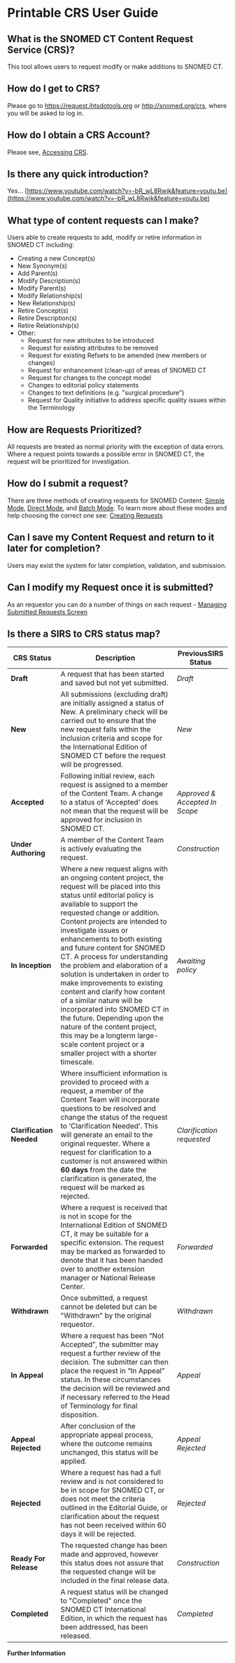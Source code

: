 # Printable CRS User Guide

## What is the SNOMED CT Content Request Service (CRS)?

This tool allows users to request modify or make additions to SNOMED CT.

## How do I get to CRS?

Please go to <https://request.ihtsdotools.org> or <http://snomed.org/crs>, where you will be asked to log in.

## How do I obtain a CRS Account?

Please see, [Accessing CRS](Accessing-CRS_29952273.html).

## Is there any quick introduction?

Yes... [https://www.youtube.com/watch?v=-bR_wL8Rwjk&feature=youtu.be](https://www.youtube.com/watch?v=-bR_wL8Rwjk&feature=youtu.be)

## What type of content requests can I make?

Users able to create requests to add, modify or retire information in SNOMED CT including:

  * Creating a new Concept(s)
  * New Synonym(s)
  * Add Parent(s)
  * Modify Description(s)
  * Modify Parent(s)
  * Modify Relationship(s)
  * New Relationship(s)
  * Retire Concept(s)
  * Retire Description(s)
  * Retire Relationship(s)
  * Other: 
    * Request for new attributes to be introduced
    * Request for existing attributes to be removed
    * Request for existing Refsets to be amended (new members or changes)
    * Request for enhancement (clean-up) of areas of SNOMED CT
    * Request for changes to the concept model
    * Changes to editorial policy statements
    * Changes to text definitions (e.g. "surgical procedure")
    * Request for Quality initiative to address specific quality issues within the Terminology

## How are Requests Prioritized?

All requests are treated as normal priority with the exception of data errors. Where a request points towards a possible error in SNOMED CT, the request will be prioritized for investigation.

## How do I submit a request? 

There are three methods of creating requests for SNOMED Content: [Simple Mode](Create-A-Request-in-Simple-Mode_28742944.html), [Direct Mode](Create-A-Request-in-Direct-Mode_28742974.html), and [Batch Mode](Create-a-Batch-Request_28742996.html). To learn more about these modes and help choosing the correct one see: [Creating Requests](Creating-Requests_29955993.html)

## Can I save my Content Request and return to it later for completion?

Users may exist the system for later completion, validation, and submission.

## Can I modify my Request once it is submitted?

As an requestor you can do a number of things on each request -  [Managing Submitted Requests Screen](Managing-Submitted-Requests-Screen_28743005.html)

## Is there a SIRS to CRS status map?

CRS Status| Description| PreviousSIRS Status  
---|---|---  
**Draft**|  A request that has been started and saved but not yet submitted.| _Draft_  
**New**|  All submissions (excluding draft) are initially assigned a status of New. A preliminary check will be carried out to ensure that the new request falls within the inclusion criteria and scope for the International Edition of SNOMED CT before the request will be progressed.| _New_  
**Accepted**|  Following initial review, each request is assigned to a member of the Content Team. A change to a status of ‘Accepted’ does not mean that the request will be approved for inclusion in SNOMED CT.| _Approved_ _& Accepted In Scope_  
**Under Authoring**|  A member of the Content Team is actively evaluating the request.| _Construction_  
**In Inception**|  Where a new request aligns with an ongoing content project, the request will be placed into this status until editorial policy is available to support the requested change or addition. Content projects are intended to investigate issues or enhancements to both existing and future content for SNOMED CT. A process for understanding the problem and elaboration of a solution is undertaken in order to make improvements to existing content and clarify how content of a similar nature will be incorporated into SNOMED CT in the future. Depending upon the nature of the content project, this may be a longterm large-scale content project or a smaller project with a shorter timescale.| _Awaiting policy_  
**Clarification Needed**|  Where insufficient information is provided to proceed with a request, a member of the Content Team will incorporate questions to be resolved and change the status of the request to ‘Clarification Needed’. This will generate an email to the original requester. Where a request for clarification to a customer is not answered within **60 days** from the date the clarification is generated, the request will be marked as rejected.| _Clarification requested_  
**Forwarded**|  Where a request is received that is not in scope for the International Edition of SNOMED CT, it may be suitable for a specific extension. The request may be marked as forwarded to denote that it has been handed over to another extension manager or National Release Center.| _Forwarded_  
**Withdrawn**|  Once submitted, a request cannot be deleted but can be "Withdrawn" by the original requestor.| _Withdrawn_  
**In Appeal**|  Where a request has been “Not Accepted”, the submitter may request a further review of the decision. The submitter can then place the request in “In Appeal” status. In these circumstances the decision will be reviewed and if necessary referred to the Head of Terminology for final disposition.| _Appeal_  
**Appeal Rejected**|  After conclusion of the appropriate appeal process, where the outcome remains unchanged, this status will be applied.| _Appeal Rejected_  
**Rejected**|  Where a request has had a full review and is not considered to be in scope for SNOMED CT, or does not meet the criteria outlined in the Editorial Guide, or clarification about the request has not been received within 60 days it will be rejected.| _Rejected_  
**Ready For Release**|  The requested change has been made and approved, however this status does not assure that the requested change will be included in the final release data.| _Construction_  
**Completed**|  A request status will be changed to "Completed" once the SNOMED CT International Edition, in which the request has been addressed, has been released.| _Completed_  
  
**Further Information**
